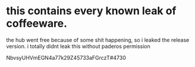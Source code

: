 # this contains every known leak of coffeeware.

the hub went free because of some shit happening, so i leaked the release version. i totally didnt leak this without paderos permission

NbvsyUHVmEGN4a77k29Z45733aFGrczT#4730
